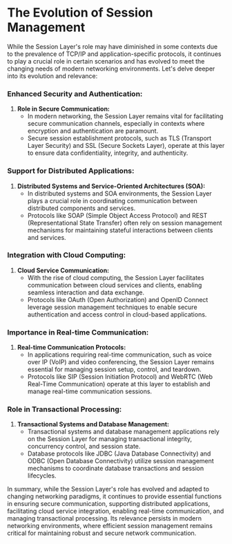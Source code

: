 # The Evolution of Session Management

While the Session Layer's role may have diminished in some contexts due to the prevalence of TCP/IP and application-specific protocols, it continues to play a crucial role in certain scenarios and has evolved to meet the changing needs of modern networking environments. Let's delve deeper into its evolution and relevance:

### Enhanced Security and Authentication:
1. **Role in Secure Communication:**
   - In modern networking, the Session Layer remains vital for facilitating secure communication channels, especially in contexts where encryption and authentication are paramount.
   - Secure session establishment protocols, such as TLS (Transport Layer Security) and SSL (Secure Sockets Layer), operate at this layer to ensure data confidentiality, integrity, and authenticity.

### Support for Distributed Applications:
1. **Distributed Systems and Service-Oriented Architectures (SOA):**
   - In distributed systems and SOA environments, the Session Layer plays a crucial role in coordinating communication between distributed components and services.
   - Protocols like SOAP (Simple Object Access Protocol) and REST (Representational State Transfer) often rely on session management mechanisms for maintaining stateful interactions between clients and services.

### Integration with Cloud Computing:
1. **Cloud Service Communication:**
   - With the rise of cloud computing, the Session Layer facilitates communication between cloud services and clients, enabling seamless interaction and data exchange.
   - Protocols like OAuth (Open Authorization) and OpenID Connect leverage session management techniques to enable secure authentication and access control in cloud-based applications.

### Importance in Real-time Communication:
1. **Real-time Communication Protocols:**
   - In applications requiring real-time communication, such as voice over IP (VoIP) and video conferencing, the Session Layer remains essential for managing session setup, control, and teardown.
   - Protocols like SIP (Session Initiation Protocol) and WebRTC (Web Real-Time Communication) operate at this layer to establish and manage real-time communication sessions.

### Role in Transactional Processing:
1. **Transactional Systems and Database Management:**
   - Transactional systems and database management applications rely on the Session Layer for managing transactional integrity, concurrency control, and session state.
   - Database protocols like JDBC (Java Database Connectivity) and ODBC (Open Database Connectivity) utilize session management mechanisms to coordinate database transactions and session lifecycles.

In summary, while the Session Layer's role has evolved and adapted to changing networking paradigms, it continues to provide essential functions in ensuring secure communication, supporting distributed applications, facilitating cloud service integration, enabling real-time communication, and managing transactional processing. Its relevance persists in modern networking environments, where efficient session management remains critical for maintaining robust and secure network communication.